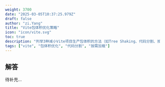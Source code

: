 ```yaml
---
weight: 3700
date: "2025-03-05T10:37:25.979Z"
draft: false
author: "zi.Yang"
title: "Vite包体积优化策略"
icon: "icon/vite.svg"
toc: true
description: "列举3种减小Vite项目生产包体积的方法（如Tree Shaking、代码分割、按需加载），并说明其实现原理？"
tags: ["vite", "包体积优化", "代码分割", "按需加载"]
---
```


## 解答

待补充...
